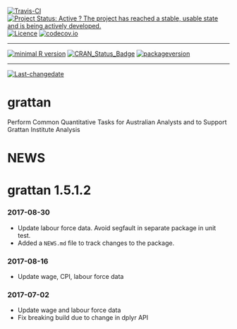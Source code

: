 [![Travis-CI](https://travis-ci.org/HughParsonage/formalCoverage.svg?branch=master)](https://travis-ci.org/HughParsonage/grattan?branch=master) [![Project Status: Active ? The project has reached a stable, usable state and is being actively developed.](http://www.repostatus.org/badges/latest/active.svg)](http://www.repostatus.org/#active) [![Licence](https://img.shields.io/badge/licence-GPL--2-blue.svg)](https://www.gnu.org/licenses/old-licenses/gpl-2.0.html) [![codecov.io](https://codecov.io/github/HughParsonage/grattan/coverage.svg?branch=master)](https://codecov.io/github/HughParsonage/grattan?branch=master)

------------------------------------------------------------------------

[![minimal R version](https://img.shields.io/badge/R%3E%3D-2.10-6666ff.svg)](https://cran.r-project.org/) [![CRAN\_Status\_Badge](http://www.r-pkg.org/badges/version/grattan)](https://cran.r-project.org/package=grattan) [![packageversion](https://img.shields.io/badge/Package%20version-1.5.1.2-orange.svg?style=flat-square)](commits/master)

------------------------------------------------------------------------

[![Last-changedate](https://img.shields.io/badge/last%20change-2017--08--30-orange.svg)](/commits/master)

grattan
=======

Perform Common Quantitative Tasks for Australian Analysts and to Support Grattan Institute Analysis

NEWS
====

grattan 1.5.1.2
===============

### 2017-08-30

-   Update labour force data. Avoid segfault in separate package in unit test.
-   Added a `NEWS.md` file to track changes to the package.

### 2017-08-16

-   Update wage, CPI, labour force data

### 2017-07-02

-   Update wage and labour force data
-   Fix breaking build due to change in dplyr API
